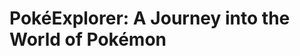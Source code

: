 # PokéExplorer: A Journey into the World of Pokémon
<div style="background: url('https://c4.wallpaperflare.com/wallpaper/677/922/425/pokemon-pokemon-red-and-blue-blastoise-pokemon-bulbasaur-pokemon-wallpaper-preview.jpg') no-repeat center center fixed; background-size: cover; height: 300px;"></div>

